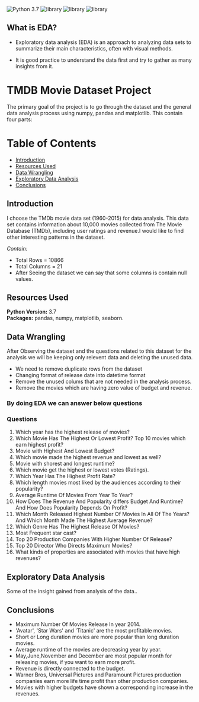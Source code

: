  ![Python 3.7](https://img.shields.io/badge/Python-3.7-brightgreen.svg) ![library](https://img.shields.io/badge/Library-numpy-orange.svg) ![library](https://img.shields.io/badge/Library-matplotlib-blueviolet.svg) ![library](https://img.shields.io/badge/Library-seaborn-9cf.svg)

## What is EDA?

- Exploratory data analysis (EDA) is an approach to analyzing data sets to summarize their main characteristics, often with visual methods. 

- It is good practice to understand the data first and try to gather as many insights from it. 

# TMDB Movie Dataset Project

The primary goal of the project is to go through the dataset and the general data analysis process using numpy, pandas and matplotlib. This contain four parts:

# Table of Contents
- [Introduction](#introduction)
- [Resources Used](#resources-used)
- [Data Wrangling](#data-wrangling)
- [Exploratory Data Analysis](#exploratory-data-analysis)
- [Conclusions](#conclusions)

## Introduction
I choose the TMDb movie data set (1960-2015) for data analysis. This data set contains information about 10,000 movies collected from The Movie Database (TMDb), including user ratings and revenue.I would like to find other interesting patterns in the dataset.

*Contain:*
- Total Rows = 10866
- Total Columns = 21
- After Seeing the dataset we can say that some columns is contain null values.

## Resources Used 
**Python Version:** 3.7  
**Packages:** pandas, numpy, matplotlib, seaborn.

## Data Wrangling
After Observing the dataset and the questions related to this dataset for the analysis we will be keeping only relevent data and deleting the unused data.

- We need to remove duplicate rows from the dataset
- Changing format of release date into datetime format
- Remove the unused colums that are not needed in the analysis process.
- Remove the movies which are having zero value of budget and revenue.

### By doing EDA we can answer below questions

### Questions
1. Which year has the highest release of movies?
2. Which Movie Has The Highest Or Lowest Profit? Top 10 movies which earn highest profit?
3. Movie with Highest And Lowest Budget?
4. Which movie made the highest revenue and lowest as well?
5. Movie with shorest and longest runtime?
6. Which movie get the highest or lowest votes (Ratings).
7. Which Year Has The Highest Profit Rate?
8. Which length movies most liked by the audiences according to their popularity?
9. Average Runtime Of Movies From Year To Year?
10. How Does The Revenue And Popularity differs Budget And Runtime? And How Does Popularity Depends On Profit?
11. Which Month Released Highest Number Of Movies In All Of The Years? And Which Month Made The Highest Average Revenue?
12. Which Genre Has The Highest Release Of Movies?
13. Most Frequent star cast?
14. Top 20 Production Companies With Higher Number Of Release?
15. Top 20 Director Who Directs Maximum Movies?
16. What kinds of properties are associated with movies that have high revenues?


## Exploratory Data Analysis
 Some of the insight gained from analysis of the data..

## Conclusions
- Maximum Number Of Movies Release In year 2014.
- 'Avatar', 'Star Wars' and 'Titanic' are the most profitable movies.
- Short or Long duration movies are more popular than long duration movies.
- Average runtime of the movies are decreasing year by year.
- May,June,November and December are most popular month for releasing movies, if you want to earn more profit.
- Revenue is directly connected to the budget.
- Warner Bros, Universal Pictures and Paramount Pictures production companies earn more life time profit than other production companies.
- Movies with higher budgets have shown a corresponding increase in the revenues.
